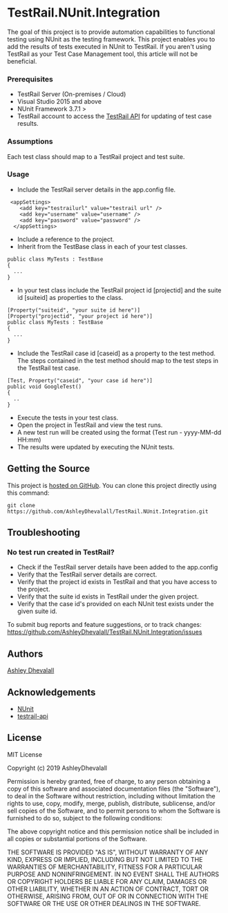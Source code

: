 # TestRail.NUnit.Integration

The goal of this project is to provide automation capabilities to functional testing using NUnit as the testing framework. This project enables you to add the results of tests executed in NUnit to TestRail. If you aren't using TestRail as your Test Case Management tool, this article will not be beneficial.

### Prerequisites
* TestRail Server (On-premises / Cloud) 
* Visual Studio 2015 and above  
* NUnit Framework 3.7.1 >
* TestRail account to access the [TestRail API](http://docs.gurock.com/testrail-api2/start) for updating of test case results. 

### Assumptions
Each test class should map to a TestRail project and test suite.  

### Usage
* Include the TestRail server details in the app.config file.  
```
 <appSettings>
    <add key="testrailurl" value="testrail url" />
    <add key="username" value="username" />
    <add key="password" value="password" />
  </appSettings>
```


* Include a reference to the project.
* Inherit from the TestBase class in each of your test classes.
 
```
public class MyTests : TestBase
{
  ...
}
```

* In your test class include the TestRail project id [projectid] and the suite id [suiteid] as properties to the class.

```
[Property("suiteid", "your suite id here")]
[Property("projectid", "your project id here")]
public class MyTests : TestBase
{
  ...
}
```

* Include the TestRail case id [caseid] as a property to the test method. The steps contained in the test method should map to the test steps in the TestRail test case.

```
[Test, Property("caseid", "your case id here")]
public void GoogleTest()
{
  ..
}
```

* Execute the tests in your test class. 
* Open the project in TestRail and view the test runs. 
* A new test run will be created using the format (Test run - yyyy-MM-dd HH:mm)
* The results were updated by executing the NUnit tests.

## Getting the Source

This project is [hosted on GitHub](https://github.com/AshleyDhevalall/TestRail.NUnit.Integration). You can clone this project directly using this command:

```
git clone https://github.com/AshleyDhevalall/TestRail.NUnit.Integration.git
```

## Troubleshooting

### No test run created in TestRail?  
 
   - Check if the TestRail server details have been added to the app.config
   - Verify that the TestRail server details are correct.
   - Verify that the project id exists in TestRail and that you have access to the project.
   - Verify that the suite id exists in TestRail under the given project.
   - Verify that the case id's provided on each NUnit test exists under the given suite id.
   
To submit bug reports and feature suggestions, or to track changes:
  https://github.com/AshleyDhevalall/TestRail.NUnit.Integration/issues

## Authors

[Ashley Dhevalall](https://github.com/AshleyDhevalall)

## Acknowledgements

* [NUnit](<http://nunit.org>)
* [testrail-api](<https://github.com/gurock/testrail-api>)

## License

MIT License

Copyright (c) 2019 AshleyDhevalall

Permission is hereby granted, free of charge, to any person obtaining a copy
of this software and associated documentation files (the "Software"), to deal
in the Software without restriction, including without limitation the rights
to use, copy, modify, merge, publish, distribute, sublicense, and/or sell
copies of the Software, and to permit persons to whom the Software is
furnished to do so, subject to the following conditions:

The above copyright notice and this permission notice shall be included in all
copies or substantial portions of the Software.

THE SOFTWARE IS PROVIDED "AS IS", WITHOUT WARRANTY OF ANY KIND, EXPRESS OR
IMPLIED, INCLUDING BUT NOT LIMITED TO THE WARRANTIES OF MERCHANTABILITY,
FITNESS FOR A PARTICULAR PURPOSE AND NONINFRINGEMENT. IN NO EVENT SHALL THE
AUTHORS OR COPYRIGHT HOLDERS BE LIABLE FOR ANY CLAIM, DAMAGES OR OTHER
LIABILITY, WHETHER IN AN ACTION OF CONTRACT, TORT OR OTHERWISE, ARISING FROM,
OUT OF OR IN CONNECTION WITH THE SOFTWARE OR THE USE OR OTHER DEALINGS IN THE
SOFTWARE.
